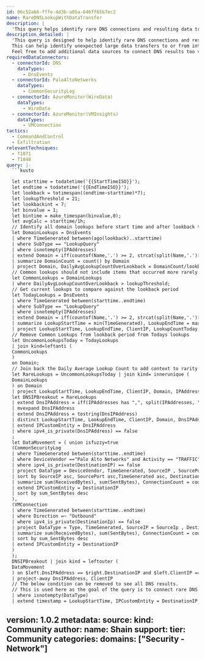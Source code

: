 ```yaml
---
id: 06c52a66-fffe-4d3b-a05a-646ff65b7ec2
name: RareDNSLookupWithDataTransfer
description: |
  'This query helps identify rare DNS connections and resulting data transfer to/from the associated domain. It can help identify unexpected large data transfers to or from internal systems which may indicate data exfil or malicious tool download.'
description_detailed: |
  'This query is designed to help identify rare DNS connections and resulting data transfer to/from the associated domain.
  This can help identify unexpected large data transfers to or from internal systems which may indicate data exfil or malicious tool download.
  Feel free to add additional data sources to connect DNS results too various network data that has byte transfer information included.'
requiredDataConnectors:
  - connectorId: DNS
    dataTypes:
      - DnsEvents
  - connectorId: PaloAltoNetworks
    dataTypes:
      - CommonSecurityLog
  - connectorId: AzureMonitor(WireData)
    dataTypes:
      - WireData
  - connectorId: AzureMonitor(VMInsights)
    dataTypes:
      - VMConnection
tactics:
  - CommandAndControl
  - Exfiltration
relevantTechniques:
  - T1071
  - T1048
query: |-
  ```kusto

  let starttime = todatetime('{{StartTimeISO}}');
  let endtime = todatetime('{{EndTimeISO}}');
  let lookback = totimespan((endtime-starttime)*7);
  let lookupThreshold = 21;
  let lookbackint = 7;
  let binvalue = 1;
  let bintime = make_timespan(binvalue,0);
  let avgCalc = starttime/1h;
  // Identify all domain lookups before start time and after lookback time
  let DomainLookups = DnsEvents
  | where TimeGenerated between(ago(lookback)..starttime)
  | where SubType == "LookupQuery"
  | where isnotempty(IPAddresses)
  | extend Domain = iff(countof(Name,'.') >= 2, strcat(split(Name,'.')[-2], '.',split(Name,'.')[-1]), Name)
  | summarize DomainCount = count() by Domain
  | project Domain, DailyAvgLookupCountOverLookback = DomainCount/lookbackint;
  // Common lookups should not include items that occurred more rarely over the lookback period.
  let CommonLookups = DomainLookups
  | where DailyAvgLookupCountOverLookback > lookupThreshold;
  // Get current lookups to compare against the lookback period
  let TodayLookups = DnsEvents
  | where TimeGenerated between(starttime..endtime)
  | where SubType == "LookupQuery"
  | where isnotempty(IPAddresses)
  | extend Domain = iff(countof(Name,'.') >= 2, strcat(split(Name,'.')[-2], '.',split(Name,'.')[-1]), Name)
  | summarize LookupStartTime = min(TimeGenerated), LookupEndTime = max(TimeGenerated), LookupCountToday = count() by ClientIP, Domain, IPAddresses
  | project LookupStartTime, LookupEndTime, ClientIP, LookupCountToday, Domain, IPAddresses;
  // Remove Common Lookups from lookback period from Todays lookups
  let UncommonLookupsToday = TodayLookups
  | join kind=leftanti (
  CommonLookups
  )
  on Domain;
  // Join back the Daily Average Lookup Count to add context to rarity over lookback period
  let RareLookups = UncommonLookupsToday | join kind= innerunique (
  DomainLookups
  ) on Domain
  | project LookupStartTime, LookupEndTime, ClientIP, Domain, IPAddresses, LookupCountToday, DailyAvgLookupCountOverLookback;
  let DNSIPBreakout = RareLookups
  | extend DnsIPAddress = iff(IPAddresses has ",", split(IPAddresses, ","), todynamic(IPAddresses))
  | mvexpand DnsIPAddress
  | extend DnsIPAddress = tostring(DnsIPAddress)
  | distinct LookupStartTime, LookupEndTime, ClientIP, Domain, DnsIPAddress, LookupCountToday, DailyAvgLookupCountOverLookback
  | extend IPCustomEntity = DnsIPAddress
  | where ipv4_is_private(DnsIPAddress) == false
  ;
  let DataMovement = ( union isfuzzy=true
  (CommonSecurityLog
  | where TimeGenerated between(starttime..endtime)
  | where DeviceVendor =="Palo Alto Networks" and Activity == "TRAFFIC"
  | where ipv4_is_private(DestinationIP) == false
  | project DataType = DeviceVendor, TimeGenerated, SourceIP , SourcePort , DestinationIP, DestinationPort, ReceivedBytes, SentBytes
  | sort by SourceIP asc, SourcePort asc,TimeGenerated asc, DestinationIP asc, DestinationPort asc
  | summarize sum(ReceivedBytes), sum(SentBytes), ConnectionCount = count() by DataType, SourceIP, SourcePort, DestinationIP, DestinationPort
  | extend IPCustomEntity = DestinationIP
  | sort by sum_SentBytes desc
  ),
  (VMConnection
  | where TimeGenerated between(starttime..endtime)
  | where Direction =~ "Outbound"
  | where ipv4_is_private(DestinationIp) == false
  | project DataType = Type, TimeGenerated, SourceIP = SourceIp , DestinationIP = DestinationIp, DestinationPort, ReceivedBytes = BytesReceived, SentBytes = BytesSent
  | summarize sum(ReceivedBytes), sum(SentBytes), ConnectionCount = count() by DataType, SourceIP, DestinationIP, DestinationPort
  | sort by sum_SentBytes desc
  | extend IPCustomEntity = DestinationIP
  )
  );
  DNSIPBreakout | join kind = leftouter (
  DataMovement
  ) on $left.DnsIPAddress == $right.DestinationIP and $left.ClientIP == $right.SourceIP
  | project-away DnsIPAddress, ClientIP
  // The below condition can be removed to see all DNS results.
  // This is used here as the goal of the query is to connect rare DNS lookups to a data type that can show byte transfers to that given DestinationIP
  | where isnotempty(DataType)
  | extend timestamp = LookupStartTime, IPCustomEntity = DestinationIP
  ```
version: 1.0.2
metadata:
  source:
    kind: Community
  author:
    name: Shain
  support:
    tier: Community
  categories:
    domains: ["Security - Network"]
---
```


